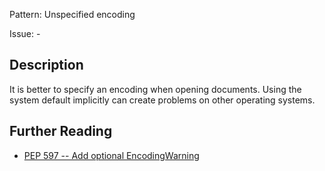 Pattern: Unspecified encoding

Issue: -

## Description

It is better to specify an encoding when opening documents. Using the system default implicitly can create problems on other operating systems.

## Further Reading

* [PEP 597 -- Add optional EncodingWarning](https://www.python.org/dev/peps/pep-0597/)